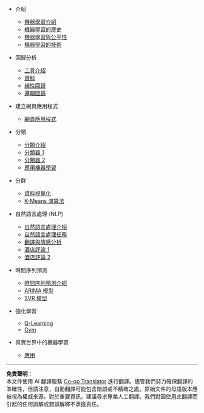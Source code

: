 <!--
CO_OP_TRANSLATOR_METADATA:
{
  "original_hash": "68dd06c685f6ce840e0acfa313352e7c",
  "translation_date": "2025-09-03T17:21:34+00:00",
  "source_file": "docs/_sidebar.md",
  "language_code": "tw"
}
-->
- 介紹
  - [機器學習介紹](../1-Introduction/1-intro-to-ML/README.md)
  - [機器學習的歷史](../1-Introduction/2-history-of-ML/README.md)
  - [機器學習與公平性](../1-Introduction/3-fairness/README.md)
  - [機器學習的技術](../1-Introduction/4-techniques-of-ML/README.md)

- 回歸分析
  - [工具介紹](../2-Regression/1-Tools/README.md)
  - [資料](../2-Regression/2-Data/README.md)
  - [線性回歸](../2-Regression/3-Linear/README.md)
  - [邏輯回歸](../2-Regression/4-Logistic/README.md)

- 建立網頁應用程式
  - [網頁應用程式](../3-Web-App/1-Web-App/README.md)

- 分類
  - [分類介紹](../4-Classification/1-Introduction/README.md)
  - [分類器 1](../4-Classification/2-Classifiers-1/README.md)
  - [分類器 2](../4-Classification/3-Classifiers-2/README.md)
  - [應用機器學習](../4-Classification/4-Applied/README.md)

- 分群
  - [資料視覺化](../5-Clustering/1-Visualize/README.md)
  - [K-Means 演算法](../5-Clustering/2-K-Means/README.md)

- 自然語言處理 (NLP)
  - [自然語言處理介紹](../6-NLP/1-Introduction-to-NLP/README.md)
  - [自然語言處理任務](../6-NLP/2-Tasks/README.md)
  - [翻譯與情感分析](../6-NLP/3-Translation-Sentiment/README.md)
  - [酒店評論 1](../6-NLP/4-Hotel-Reviews-1/README.md)
  - [酒店評論 2](../6-NLP/5-Hotel-Reviews-2/README.md)

- 時間序列預測
  - [時間序列預測介紹](../7-TimeSeries/1-Introduction/README.md)
  - [ARIMA 模型](../7-TimeSeries/2-ARIMA/README.md)
  - [SVR 模型](../7-TimeSeries/3-SVR/README.md)

- 強化學習
  - [Q-Learning](../8-Reinforcement/1-QLearning/README.md)
  - [Gym](../8-Reinforcement/2-Gym/README.md)

- 真實世界中的機器學習
  - [應用](../9-Real-World/1-Applications/README.md)

---

**免責聲明**：  
本文件使用 AI 翻譯服務 [Co-op Translator](https://github.com/Azure/co-op-translator) 進行翻譯。儘管我們努力確保翻譯的準確性，但請注意，自動翻譯可能包含錯誤或不精確之處。原始文件的母語版本應被視為權威來源。對於重要資訊，建議尋求專業人工翻譯。我們對因使用此翻譯而引起的任何誤解或錯誤解釋不承擔責任。
